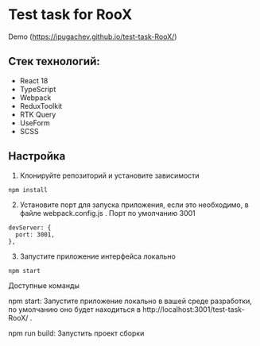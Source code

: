 # Test task for RooX
Demo (https://ipugachev.github.io/test-task-RooX/)
## Стек технологий:
- React 18
- TypeScript
- Webpack
- ReduxToolkit
- RTK Query
- UseForm
- SCSS

## Настройка

1. Клонируйте репозиторий и установите зависимости

```bash
npm install
```

2. Установите порт для запуска приложения, если это необходимо, в файле webpack.config.js . Порт по умолчанию 3001

```
devServer: {
  port: 3001,
},
```

3. Запустите приложение интерфейса локально

```
npm start
```

Доступные команды

npm start: Запустите приложение локально в вашей среде разработки, по умолчанию оно будет находиться в http://localhost:3001/test-task-RooX/ .

npm run build: Запустить проект сборки
